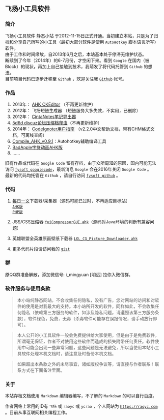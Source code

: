 飞扬小工具软件
----

### 简介

飞扬小工具软件 静态小站 于2012-11-15日正式开通。当初建立本站，只是为了归档和分享自己所写的小工具（最初大部分软件是使用 `AutoHotkey` 脚本语言所写）软件。    
由于工作和时间缘故，自2013年6月之后，本站基本处于停滞无维护状态。    
断续到了今年（2014年）的6-7月份，才空闲下来。看到 `Google` 在国内（被Block）的现状，再加上自己接触到技术，我萌发了将代码托管到 `Github` 的想法。  
目前项目代码已逐步迁移至 `Github` ，欢迎关注我 [`Github`](https://github.com/ycrao) 帐号。  

### 作品

1. 2013年： [AHK CKEditor](https://github.com/ycrao/ahk_ckeditor 'AHK CKEditor') （不再更新维护）
2. 2012年： 飞扬短链生成器 （短链服务大多失效，不实用，已删除）
3. 2012年： [CintaNotes笔记导出器](https://github.com/ycrao/cintanotes_xml2html 'CintaNotes笔记导出器')
4. [5d6d discuz论坛压缩档爬虫](https://github.com/ycrao/5d6d_archiver_crawler '5d6d discuz论坛压缩档爬虫')（不再更新维护）
5. 2014年： [CodeIgnoter用户指南](https://github.com/ycrao/codeigniter_user_guide_chs 'CodeIgnoter用户指南') （v2.2.0中文帮助文档，带有CHM格式文档，可离线查阅）
6. [Compile_AHK_v0.9.1](https://github.com/ycrao/Compile_AHK_Setup_v0.9.1 'Compile_AHK_Setup_v0.9.1')：Autohotkey辅助编译工具  
7. [BadApple字符动画AHK版](https://github.com/ycrao/BadApple 'BadApple字符动画AHK版')  
8. ......

旧有作品或代码在 `Google Code` 留有存档，由于众所周知的原因，国内可能无法访问 [`fysoft googlecode`](http://code.google.com/p/fysoft/downloads/list)，最新消息 `Google` 会在2016年关闭 `Google Code` 。  
最新的代码均托管在 `Github` ，请自行访问 [`fysoft github`](https://github.com/ycrao/fysoft) 。


### 代码

1. [每日一文](http://meiriyiwen.com/)下载器/采集器（源码可能已过时，不再适应目标站）  
[`AHK版`](https://gist.github.com/ycrao/68527cbbe058f1e644fd 'mryw.ahk')  
[`PHP版`](https://gist.github.com/ycrao/8dbc8763272dfa49eecc 'mryw.php')  

2. JSS/CSS压缩器 [`YuiCompressorGUI.ahk`](https://gist.github.com/ycrao/bd9a9f45e453f6aa2c72 'YuiCompressorGUI.ahk')（源码对Java环境的判断有兼容问题）  
3. 英雄联盟全英雄原画壁纸下载器 [`LOL_CG_Picture_Downloader.ahk`](https://gist.github.com/ycrao/d64eef0cc5a91f6a2a01 'LOL_CG_Picture_Downloader.ahk')  

4. 更多代码片段请访问我的 [`gist`](https://gist.github.com/ycrao/)  
 
### 群 
   
原QQ群准备解散，添加微信号: i_mingyuan [明远] 拉你入微信群。

### 软件服务与使用条款

>   本小站纯静态网站，不会收集任何隐私，没有广告，您对网站的访问和对软件的使用是对我最大的支持。本小站所开发的软件，同样如此，不会收集任何隐私（依赖第三方服务的软件，如涉及隐私问题，请遵照该第三方服务条款），软件绿色，免费，无毒（杀毒软件可能存在误报情况，请手动放行即可）。  

>    本人公开的小工具软件一般会免费提供给大家使用，但是由于是免费软件，所谓毫无保证，作者不对使用这些软件而造成的损失附带任何责任。软件使用中可能会出现一些异常问题，这些问题是无法避免，所以当使用本站小工具软件处理本机文档时，请注意及时备份本机文档。  

>    如果超出本条款之外的未尽事宜，诸如版权争议等，请直接与作者联系！联系方式在下面备注里面。
 
### 关于

本站存档文档使用 `Markdown` 编辑器编写，不了解的 `Markdown` 的可以自行百度。  
  
作者网络上常用的ID有 `飞扬` 或 `raoyc` 或 `ycrao` ，个人网站为 [`https://raoyc.com`](https://raoyc.com) 。目前从事互联网相关编程工作。

